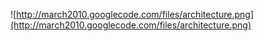 ![http://march2010.googlecode.com/files/architecture.png](http://march2010.googlecode.com/files/architecture.png)